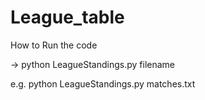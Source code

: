 # League_table
How to Run the code

-> python LeagueStandings.py filename

e.g. python LeagueStandings.py matches.txt


